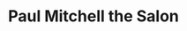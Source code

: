 ---
title: "Paul Mitchell the Salon"
url: /clinton-township/paul-mitchell-the-salon/
shop: hairdresser
---
